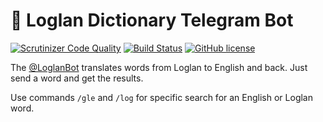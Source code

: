 # 🤖 Loglan Dictionary Telegram Bot
[![Scrutinizer Code Quality](https://scrutinizer-ci.com/g/torrua/loglan_bot/badges/quality-score.png?b=master)](https://scrutinizer-ci.com/g/torrua/loglan_bot/?branch=master)
[![Build Status](https://scrutinizer-ci.com/g/torrua/loglan_bot/badges/build.png?b=master)](https://scrutinizer-ci.com/g/torrua/loglan_bot/build-status/master)
[![GitHub license](https://img.shields.io/github/license/torrua/loglan_bot)](https://github.com/torrua/loglan_bot/blob/master/LICENSE)

The [@LoglanBot](http://t.me/LoglanBot) translates words from Loglan to English and back. Just send a word and get the results.

Use commands `/gle` and `/log` for specific search for an English or Loglan word.